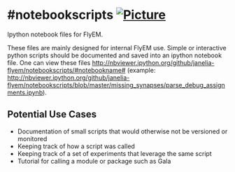#notebookscripts [![Picture](https://raw.github.com/janelia-flyem/janelia-flyem.github.com/master/images/gray_janelia_logo.png)](http://janelia.org/)
================

Ipython notebook files for FlyEM.

These files are mainly designed for internal FlyEM use.  Simple or interactive python scripts should be documented and saved into an ipython notebook file.  One can view these files http://nbviewer.ipython.org/github/janelia-flyem/notebookscripts/#notebookname# (example: http://nbviewer.ipython.org/github/janelia-flyem/notebookscripts/blob/master/missing_synapses/parse_debug_assignments.ipynb).

## Potential Use Cases

* Documentation of small scripts that would otherwise not be versioned or monitored
* Keeping track of how a script was called
* Keeping track of a set of experiments that leverage the same script
* Tutorial for calling a module or package such as Gala
